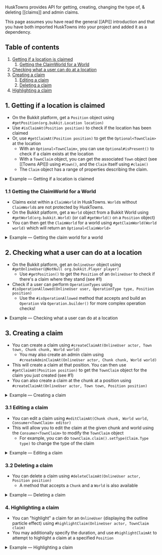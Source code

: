 HuskTowns provides API for getting, creating, changing the type of, & deleting [[claims]] and admin claims.

This page assumes you have read the general [[API]] introduction and that you have both imported HuskTowns into your project and added it as a dependency.

## Table of contents
1. [Getting if a location is claimed](#1-getting-if-a-location-is-claimed)
    1. [Getting the ClaimWorld for a World](#11-getting-the-claimworld-for-a-world)
2. [Checking what a user can do at a location](#2-checking-what-a-user-can-do-at-a-location)
3. [Creating a claim](#3-creating-a-claim)
    1. [Editing a claim](#31-editing-a-claim)
    2. [Deleting a claim](#32-deleting-a-claim)
4. [Highlighting a claim](#4-highlighting-a-claim)

## 1. Getting if a location is claimed
* On the Bukkit platform, get a `Position` object using `#getPosition(org.bukkit.Location location)`
* Use `#isClaimAt(Position position)` to check if the location has been claimed
* Or, use `#getClaimAt(Position position)` to get the `Optional<TownClaim>` at the location
    * With an `Optional<TownClaim>`, you can use `Optional#isPresent()` to check if a claim exists at the location
    * With a `TownClaim` object, you can get the associated `Town` object (see [[Towns API]]) using `#town()`, and the `Claim` itself using `#claim()`
    * The `Claim` object has a range of properties describing the claim.

<details>
<summary>Example &mdash; Getting if a location is claimed</summary>

```java
void showTownWhoHasClaimedAt(org.bukkit.Location location) {
    Position position = huskTowns.getPosition(location);
    Optional<TownClaim> claim = huskTowns.getClaimAt(position);
    if (claim.isPresent()) {
        System.out.println("This location is claimed by " + claim.get().town().getName());
    }
}
```
</details>

### 1.1 Getting the ClaimWorld for a World
* Claims exist within a `ClaimWorld` in HuskTowns. `World`s without `ClaimWorld`s are not protected by HuskTowns.
* On the Bukkit platform, get a `World` object from a Bukkit World using `#getWorld(org.bukkit.World)` (or call `#getWorld()` on a `Position` object)
* You can then get the `ClaimWorld` for a world using `#getClaimWorld(World world)` which will return an `Optional<ClaimWorld>`

<details>
<summary>Example &mdash; Getting the claim world for a world</summary>

```java
void showClaimWorld(org.bukkit.World world) {
    Optional<ClaimWorld> claimWorld = huskTowns.getClaimWorld(world);
    if (claimWorld.isPresent()) {
        System.out.println("This world is protected by HuskTowns, and contains " + claimWorld.get().getClaimCount() + " claims!");
    }
}
```
</details>

## 2. Checking what a user can do at a location
* On the Bukkit platform, get an `OnlineUser` object using `#getOnlineUser(@NotNull org.bukkit.Player player)`
    * Use `#getPosition()` to get the `Position` of an `OnlineUser` to check if there's a claim where they stand (see #1)
* Check if a user can perform `OperationTypes` using `#isOperationAllowed(OnlineUser user, OperationType type, Position position)`
    * Use the `#isOperationAllowed` method that accepts and build an `Operation` via `Operation.builder()` for more complex operation checks!

<details>
<summary>Example &mdash; Checking what a user can do at a location</summary>

```java
void checkUserAccessAt(org.bukkit.Player player, org.bukkit.Location location) {
    OnlineUser user = huskTowns.getOnlineUser(player);
    Position position = huskTowns.getPosition(location);
    if (huskTowns.isOperationAllowed(user, OperationType.BREAK_BLOCKS, position)) {
        System.out.println("User can build here!");
    } else {
        System.out.println("User can't build here!");
    }
}
```
</details>

## 3. Creating a claim
* You can create a claim using `#createClaimAt(OnlineUser actor, Town town, Chunk chunk, World world)`
  * You may also create an admin claim using `#createAdminClaimAt(OnlineUser actor, Chunk chunk, World world)`
* This will create a claim at that position. You can then use `#getClaimAt(Position position)` to get the `TownClaim` object for the claim you just created (see #1)
* You can also create a claim at the chunk at a position using `#createClaimAt(OnlineUser actor, Town town, Position position)`

<details>
<summary>Example &mdash; Creating a claim</summary>

```java
void createClaimAt(org.bukkit.Player player, org.bukkit.Chunk chunk, org.bukkit.World world) {
    OnlineUser user = huskTowns.getOnlineUser(player);
    Town town = huskTowns.getTown("townName").get();
    huskTowns.createClaimAt(user, town, chunk, world);
}
```
</details>

### 3.1 Editing a claim
* You can edit a claim using `#editClaimAt(Chunk chunk, World world, Consumer<TownClaim> editor)`
* This will allow you to edit the claim at the given chunk and world using the `Consumer<TownClaim>` to modify the `TownClaim` object
  * For example, you can do `townClaim.claim().setType(Claim.Type type)` to change the type of the claim

<details>
<summary>Example &mdash; Editing a claim</summary>

```java
void editClaimAt(org.bukkit.Chunk chunk, org.bukkit.World world) {
    huskTowns.editClaimAt(chunk, world, townClaim -> {
        townClaim.claim().setType(Claim.Type.FARM);
    });
}
```
</details>

### 3.2 Deleting a claim
* You can delete a claim using `#deleteClaimAt(OnlineUser actor, Position position)`
  * A method that accepts a `Chunk` and a `World` is also available

<details>
<summary>Example &mdash; Deleting a claim</summary>

```java
void deleteClaimAt(org.bukkit.Player player, org.bukkit.Location location) {
    OnlineUser user = huskTowns.getOnlineUser(player);
    Position position = huskTowns.getPosition(location);
    huskTowns.deleteClaimAt(user, position);
}
```
</details>

### 4. Highlighting a claim
* You can "highlight" a claim for an `OnlineUser` (displaying the outline particle effect) using `#highlightClaim(OnlineUser actor, TownClaim claim)`
* You may additionally specify the duration, and use `#highlightClaimAt` to attempt to highlight a claim at a specified `Position`

<details>
<summary>Example &mdash; Highlighting a claim</summary>

```java
void highlightClaimAt(org.bukkit.Player player, org.bukkit.Location location) {
    OnlineUser user = huskTowns.getOnlineUser(player);
    Position position = huskTowns.getPosition(location);
    Optional<TownClaim> claim = huskTowns.getClaimAt(position);
    if (claim.isPresent()) {
        huskTowns.highlightClaim(user, claim.get());
    }
}
```
</details>